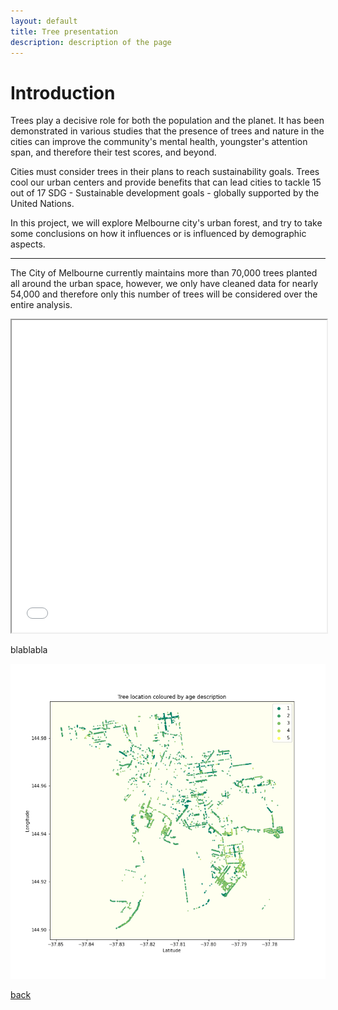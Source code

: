 ```yaml
---
layout: default
title: Tree presentation
description: description of the page
---
```


# Introduction

Trees play a decisive role for both the population and the planet. 
It has been demonstrated in various studies that the presence of trees and nature in the cities can improve the community's mental health, youngster's attention span, and therefore their test scores, and beyond.

Cities must consider trees in their plans to reach sustainability goals. Trees cool our urban centers and provide benefits that can lead cities to tackle 15 out of 17 SDG - Sustainable development goals - globally supported by the United Nations.

In this project, we will explore Melbourne city's urban forest, and try to take some conclusions on how it influences or is influenced by demographic aspects.

***

The City of Melbourne currently maintains more than 70,000 trees planted all around the urban space, however, we only have cleaned data for nearly 54,000 and therefore only this number of trees will be considered over the entire analysis.


<iframe src="/testsite.github.io/tree-coverage-cumsum.html"
	sandbox="allow-same-origin allow-scripts"
	width="100%"
	height="500"
	scrolling="no"
	seamless="seamless"
	frameborder="2">
</iframe>


blablabla


![image description](treeloc.png)


[back](./)
